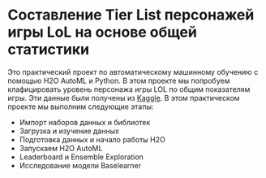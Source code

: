 # Составление Tier List персонажей игры LoL на основе общей статистики
Это практический проект по автоматическому машинному обучению с помощью H2O AutoML и Python. В этом проекте мы попробуем клафицировать уровень персонажа игры LOL по общим показателям игры. Эти данные были получены из [Kaggle](https://www.kaggle.com/vivovinco/league-of-legends-champion-stats?select=League+of+Legends+Champion+Stats+12.2.csv). 
В этом практическом проекте мы выполним следующие этапы:
* Импорт наборов данных и библиотек
* Загрузка и изучение данных
* Подготовка данных и начало работы H2O
* Запускаем H2O AutoML
* Leaderboard и Ensemble Exploration
* Исследование модели Baselearner
